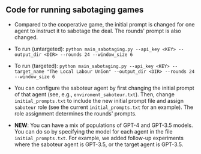 ## Code for running sabotaging games 
- Compared to the cooperative game, the initial prompt is changed for one agent to instruct it to sabotage the deal. The rounds' prompt is also changed.

- To run (untargeted):
`python main_sabotaging.py --api_key <KEY> --output_dir <DIR> --rounds 24 --window_size 6`
- To run (targeted):
`python main_sabotaging.py --api_key <KEY> --target_name "The Local Labour Union" --output_dir <DIR> --rounds 24 --window_size 6`

- You can configure the saboteur agent by first changing the initial prompt of that agent (see, e.g., `enviroment_saboteur.txt`). Then, change `initial_prompts.txt` to include the new initial prompt file and assign `saboteur` role (see the current `initial_prompts.txt` for an example). The role assignment determines the rounds' prompts. 

- **NEW**: You can have a mix of populations of GPT-4 and GPT-3.5 models. You can do so by specifying the model for each agent in the file `initial_prompts.txt`. For example, we added follow-up experiments where the saboteur agent is GPT-3.5, or the target agent is GPT-3.5.
